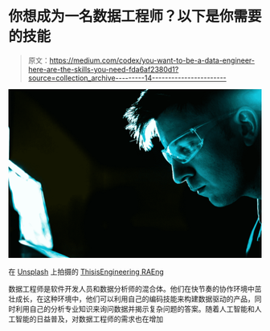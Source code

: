 # 你想成为一名数据工程师？以下是你需要的技能

> 原文：<https://medium.com/codex/you-want-to-be-a-data-engineer-here-are-the-skills-you-need-fda6af2380d1?source=collection_archive---------14----------------------->

![](img/38ea1db5d44a0f1502e2df76e7b31ddd.png)

在 [Unsplash](https://unsplash.com?utm_source=medium&utm_medium=referral) 上拍摄的 [ThisisEngineering RAEng](https://unsplash.com/@thisisengineering?utm_source=medium&utm_medium=referral)

数据工程师是软件开发人员和数据分析师的混合体。他们在快节奏的协作环境中茁壮成长，在这种环境中，他们可以利用自己的编码技能来构建数据驱动的产品，同时利用自己的分析专业知识来询问数据并揭示复杂问题的答案。随着人工智能和人工智能的日益普及，对数据工程师的需求也在增加
